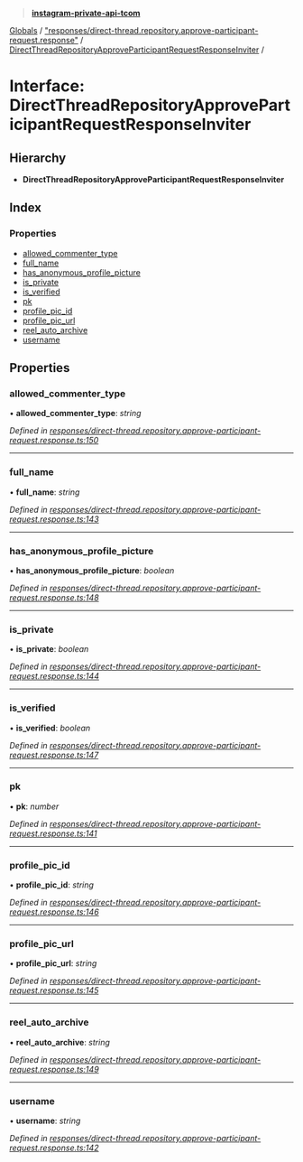 > **[instagram-private-api-tcom](../README.md)**

[Globals](../README.md) / ["responses/direct-thread.repository.approve-participant-request.response"](../modules/_responses_direct_thread_repository_approve_participant_request_response_.md) / [DirectThreadRepositoryApproveParticipantRequestResponseInviter](_responses_direct_thread_repository_approve_participant_request_response_.directthreadrepositoryapproveparticipantrequestresponseinviter.md) /

# Interface: DirectThreadRepositoryApproveParticipantRequestResponseInviter

## Hierarchy

* **DirectThreadRepositoryApproveParticipantRequestResponseInviter**

## Index

### Properties

* [allowed_commenter_type](_responses_direct_thread_repository_approve_participant_request_response_.directthreadrepositoryapproveparticipantrequestresponseinviter.md#allowed_commenter_type)
* [full_name](_responses_direct_thread_repository_approve_participant_request_response_.directthreadrepositoryapproveparticipantrequestresponseinviter.md#full_name)
* [has_anonymous_profile_picture](_responses_direct_thread_repository_approve_participant_request_response_.directthreadrepositoryapproveparticipantrequestresponseinviter.md#has_anonymous_profile_picture)
* [is_private](_responses_direct_thread_repository_approve_participant_request_response_.directthreadrepositoryapproveparticipantrequestresponseinviter.md#is_private)
* [is_verified](_responses_direct_thread_repository_approve_participant_request_response_.directthreadrepositoryapproveparticipantrequestresponseinviter.md#is_verified)
* [pk](_responses_direct_thread_repository_approve_participant_request_response_.directthreadrepositoryapproveparticipantrequestresponseinviter.md#pk)
* [profile_pic_id](_responses_direct_thread_repository_approve_participant_request_response_.directthreadrepositoryapproveparticipantrequestresponseinviter.md#profile_pic_id)
* [profile_pic_url](_responses_direct_thread_repository_approve_participant_request_response_.directthreadrepositoryapproveparticipantrequestresponseinviter.md#profile_pic_url)
* [reel_auto_archive](_responses_direct_thread_repository_approve_participant_request_response_.directthreadrepositoryapproveparticipantrequestresponseinviter.md#reel_auto_archive)
* [username](_responses_direct_thread_repository_approve_participant_request_response_.directthreadrepositoryapproveparticipantrequestresponseinviter.md#username)

## Properties

###  allowed_commenter_type

• **allowed_commenter_type**: *string*

*Defined in [responses/direct-thread.repository.approve-participant-request.response.ts:150](https://github.com/cuonglnhust/instagram-private-api-tcom/blob/3e16058/src/responses/direct-thread.repository.approve-participant-request.response.ts#L150)*

___

###  full_name

• **full_name**: *string*

*Defined in [responses/direct-thread.repository.approve-participant-request.response.ts:143](https://github.com/cuonglnhust/instagram-private-api-tcom/blob/3e16058/src/responses/direct-thread.repository.approve-participant-request.response.ts#L143)*

___

###  has_anonymous_profile_picture

• **has_anonymous_profile_picture**: *boolean*

*Defined in [responses/direct-thread.repository.approve-participant-request.response.ts:148](https://github.com/cuonglnhust/instagram-private-api-tcom/blob/3e16058/src/responses/direct-thread.repository.approve-participant-request.response.ts#L148)*

___

###  is_private

• **is_private**: *boolean*

*Defined in [responses/direct-thread.repository.approve-participant-request.response.ts:144](https://github.com/cuonglnhust/instagram-private-api-tcom/blob/3e16058/src/responses/direct-thread.repository.approve-participant-request.response.ts#L144)*

___

###  is_verified

• **is_verified**: *boolean*

*Defined in [responses/direct-thread.repository.approve-participant-request.response.ts:147](https://github.com/cuonglnhust/instagram-private-api-tcom/blob/3e16058/src/responses/direct-thread.repository.approve-participant-request.response.ts#L147)*

___

###  pk

• **pk**: *number*

*Defined in [responses/direct-thread.repository.approve-participant-request.response.ts:141](https://github.com/cuonglnhust/instagram-private-api-tcom/blob/3e16058/src/responses/direct-thread.repository.approve-participant-request.response.ts#L141)*

___

###  profile_pic_id

• **profile_pic_id**: *string*

*Defined in [responses/direct-thread.repository.approve-participant-request.response.ts:146](https://github.com/cuonglnhust/instagram-private-api-tcom/blob/3e16058/src/responses/direct-thread.repository.approve-participant-request.response.ts#L146)*

___

###  profile_pic_url

• **profile_pic_url**: *string*

*Defined in [responses/direct-thread.repository.approve-participant-request.response.ts:145](https://github.com/cuonglnhust/instagram-private-api-tcom/blob/3e16058/src/responses/direct-thread.repository.approve-participant-request.response.ts#L145)*

___

###  reel_auto_archive

• **reel_auto_archive**: *string*

*Defined in [responses/direct-thread.repository.approve-participant-request.response.ts:149](https://github.com/cuonglnhust/instagram-private-api-tcom/blob/3e16058/src/responses/direct-thread.repository.approve-participant-request.response.ts#L149)*

___

###  username

• **username**: *string*

*Defined in [responses/direct-thread.repository.approve-participant-request.response.ts:142](https://github.com/cuonglnhust/instagram-private-api-tcom/blob/3e16058/src/responses/direct-thread.repository.approve-participant-request.response.ts#L142)*